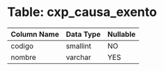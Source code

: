 # Table: cxp_causa_exento

| Column Name | Data Type | Nullable |
|-------------|-----------|----------|
| codigo | smallint | NO |
| nombre | varchar | YES |
